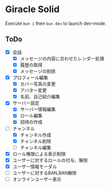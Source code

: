 # Giracle Solid

Execute `bun i` then `bun dev` to launch dev-mode.

## ToDo
- [x] 会話
  - [x] メッセージの内容に合わせたレンダー処理
  - [x] 履歴の取得
  - [x] メッセージの削除
- [x] プロフィール編集
  - [x] カバー写真の変更
  - [x] アバター変更
  - [x] 名前、自己紹介編集
- [x] サーバー設定
  - [x] サーバー情報編集
  - [x] ロール編集
  - [x] 招待の作成
- [ ] チャンネル
  - [x] チャンネル作成
  - [x] チャンネル削除
  - [ ] チャンネル編集
- [x] ロール権限による表示制限
- [x] ユーザーに対するロールの付与、解除
- [x] ユーザー情報モーダル
- [ ] ユーザーに対するBAN,BAN解除
- [ ] オンラインユーザー表示
